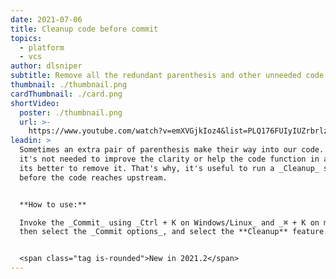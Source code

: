 ```yaml
---
date: 2021-07-06
title: Cleanup code before commit
topics:
  - platform
  - vcs
author: dlsniper
subtitle: Remove all the redundant parenthesis and other unneeded code before commit
thumbnail: ./thumbnail.png
cardThumbnail: ./card.png
shortVideo:
  poster: ./thumbnail.png
  url: >-
    https://www.youtube.com/watch?v=emXVGjkIoz4&list=PLQ176FUIyIUZrbrlz4AY1V8VzBJKZyVlW&index=17
leadin: >
  Sometimes an extra pair of parenthesis make their way into our code. Since
  it's not needed to improve the clarity or help the code function in any way,
  its better to remove it. That's why, it's useful to run a _Cleanup_ step
  before the code reaches upstream.


  **How to use:**

  Invoke the _Commit_ using _Ctrl + K on Windows/Linux_ and _⌘ + K on macOS_,
  then select the _Commit options_, and select the **Cleanup** feature.


  <span class="tag is-rounded">New in 2021.2</span>
---
```


